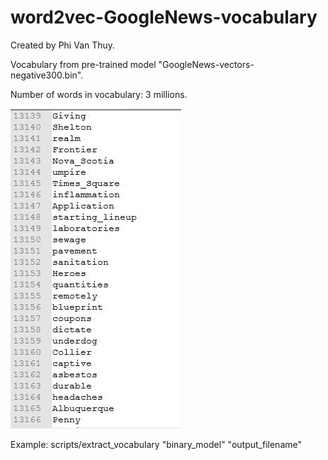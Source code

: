 # word2vec-GoogleNews-vocabulary
Created by Phi Van Thuy.

Vocabulary from pre-trained model "GoogleNews-vectors-negative300.bin".

Number of words in vocabulary: 3 millions.

![alt text](demo.JPG)

Example: scripts/extract_vocabulary "binary_model" "output_filename"
